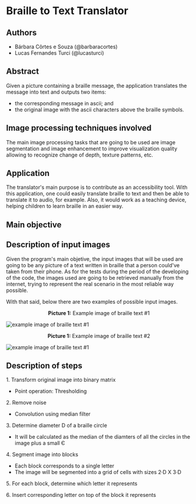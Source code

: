 # Braille to Text Translator

## Authors 
- Bárbara Côrtes e Souza (@barbaracortes)
- Lucas Fernandes Turci  (@lucasturci)

## Abstract
Given a picture containing a braille message, the application translates the message into text and outputs two items:
- the corresponding message in ascii; and
- the original image with the ascii characters above the braille symbols.

## Image processing techniques involved
The main image processing tasks that are going to be used are image segmentation and image enhancement to improve visualization quality allowing to recognize change of depth, texture patterns, etc.

## Application
The translator's main purpose is to contribute as an accessibility tool. With this application, one could easily translate braille to text and then be able to translate it to audio, for example. Also, it would work as a teaching device, helping children to learn braille in an easier way.

## Main objective


## Description of input images
Given the program's main objetive, the input images that will be used are going to be any picture of a text written in braille that a person could've taken from their phone. As for the tests during the period of the developing of the code, the images used are going to be retrieved manually from the internet, trying to represent the real scenario in the most reliable way possible. 

With that said, below there are two examples of possible input images. 

<p style="text-align: center"><en><strong>Picture 1:</strong> Example image of braille text #1</en></p>

![example image of braille text #1](https://raw.githubusercontent.com/lucasturci/BrailleTextTranslator/master/images/1.jpg) 

<p style="text-align: center"><en><strong>Picture 1:</strong> Example image of braille text #2</en></p>

![example image of braille text #1](https://raw.githubusercontent.com/lucasturci/BrailleTextTranslator/master/images/2.gif) 

## Description of steps

1\. Transform original image into binary matrix
- Point operation: Thresholding

2\. Remove noise
- Convolution using median filter

3\. Determine diameter D of a braille circle 
- It will be calculated as the median of the diamters of all the circles in the image plus a small Є

4\. Segment image into blocks
- Each block corresponds to a single letter
- The image will be segmented into a grid of cells with sizes 2·D X 3·D  

5\. For each block, determine which letter it represents 

6\. Insert corresponding letter on top of the block it represents
